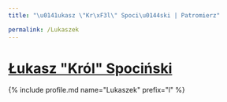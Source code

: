 ```yaml
---
title: "\u0141ukasz \"Kr\xF3l\" Spoci\u0144ski | Patromierz"

permalink: /Lukaszek
---
```


# [Łukasz "Król" Spociński](https://patronite.pl/Lukaszek)

{% include profile.md name="Lukaszek" prefix="l" %}

